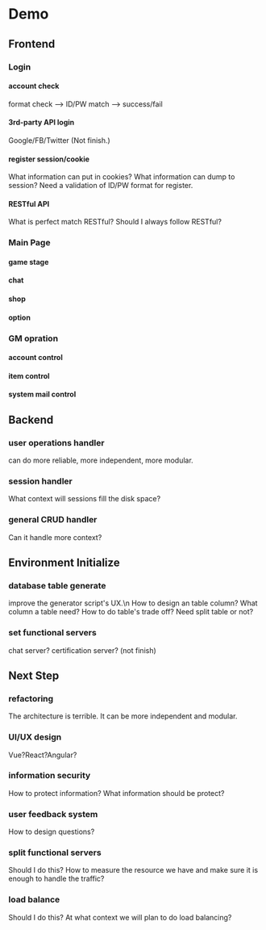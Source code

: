 # Demo
## Frontend
### Login
#### account check
format check --> ID/PW match --> success/fail
#### 3rd-party API login
Google/FB/Twitter (Not finish.)
#### register session/cookie
What information can put in cookies?
What information can dump to session?
Need a validation of ID/PW format for register.
#### RESTful API
What is perfect match RESTful? 
Should I always follow RESTful?
### Main Page 
#### game stage
#### chat
#### shop
#### option
### GM opration
#### account control
#### item control
#### system mail control
#### 
## Backend
### user operations handler
can do more reliable, more independent, more modular.
### session handler
What context will sessions fill the disk space?
### general CRUD handler
Can it handle more context?
## Environment Initialize
### database table generate
improve the generator script's UX.\n
How to design an table column? 
What column a table need?
How to do table's trade off?
Need split table or not?
### set functional servers
chat server?
certification server? (not finish)
## Next Step
### refactoring
The architecture is terrible. It can be more independent and modular.
### UI/UX design
Vue?React?Angular?
### information security
How to protect information?
What information should be protect?
### user feedback system
How to design questions?
### split functional servers
Should I do this? 
How to measure the resource we have and make sure it is enough to handle the traffic?
### load balance
Should I do this? 
At what context we will plan to do load balancing?



